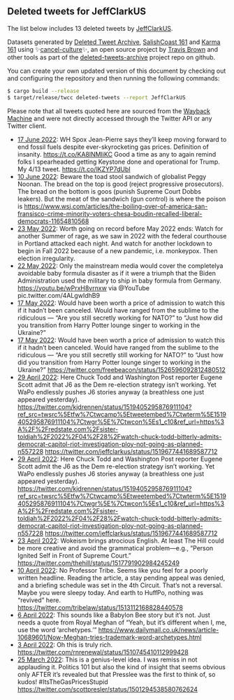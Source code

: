 ## Deleted tweets for JeffClarkUS

The list below includes 13 deleted tweets by
[JeffClarkUS](https://twitter.com/JeffClarkUS).



Datasets generated by [Deleted Tweet Archive](https://twitter.com/deletedtweet161), 
[SalishCoast 161](https://twitter.com/SalishCoastA) and [Karma 161](https://twitter.com/KarmaOneSixOne) 
using ✨[cancel-culture](https://github.com/travisbrown/cancel-culture)✨, an open source project by 
[Travis Brown](https://twitter.com/travisbrown) and other tools as part of the 
[deleted-tweets-archive](https://github.com/salcoast/deleted-tweets-archive/) project repo on github.

You can create your own updated version of this document by checking out and configuring the
repository and then running the following commands:

```bash
$ cargo build --release
$ target/release/twcc deleted-tweets --report JeffClarkUS
```

Please note that all tweets quoted here are sourced from the
[Wayback Machine](https://web.archive.org) and were not directly accessed through the Twitter API or
any Twitter client.

* [17 June 2022](https://web.archive.org/web/20220617110019/https://twitter.com/JeffClarkUS/status/1537751992273096710): WH Spox Jean-Pierre says they’ll keep moving forward to end fossil fuels despite ever-skyrocketing gas prices. Definition of insanity. https://t.co/KA8lNMIiKC  Good a time as any to again remind folks I spearheaded getting Keystone done and operational for Trump. My 4/13 tweet. https://t.co/lKZYP7dUbI
* [10 June 2022](https://web.archive.org/web/20220610214820/https://twitter.com/JeffClarkUS/status/1535378139899125760): Beware the toad stool sandwich of globalist Peggy Noonan. The bread on the top is good (reject progressive prosecutors). The bread on the bottom is goos (punish Supreme Court Dobbs leakers). But the meat of the sandwich (gun control) is where the poison is https://www.wsj.com/articles/the-boiling-over-of-america-san-fransisco-crime-minority-voters-chesa-boudin-recalled-liberal-democrats-11654810568
* [23 May 2022](https://web.archive.org/web/20220523001814/https://twitter.com/JeffClarkUS/status/1528530600394735617): Worth going on record before May 2022 ends: Watch for another Summer of rage, as we saw in 2022 with the federal courthouse in Portland attacked each night. And watch for another lockdown to begin in Fall 2022 because of a new pandemic, i.e. monkeypox. Then election irregularity.
* [22 May 2022](https://web.archive.org/web/20220522135803/https://twitter.com/JeffClarkUS/status/1528374559535206401): Only the mainstream media would cover the completelya avoidable baby formula disaster as if it were a triumph that the Biden Administration used the military to ship in baby formula from Germany.  https://youtu.be/wPrxH8vrnxw  via  @YouTube  pic.twitter.com/4ALgwIdhB9
* [17 May 2022](https://web.archive.org/web/20220517183420/https://twitter.com/JeffClarkUS/status/1526631994980974594): Would have been worth a price of admission to watch this if it hadn’t been canceled. Would have ranged from the sublime to the ridiculous — “Are you still secretly working for NATO?” to “Just how did you transition from Harry Potter lounge singer to working in the Ukraine?”
* [17 May 2022](https://web.archive.org/web/20220517183025/https://twitter.com/JeffClarkUS/status/1526631102185619461): Would have been worth a price of admission to watch this if it hadn’t been canceled. Would have ranged from the sublime to the ridiculous — “Are you still secretly still working for NATO?” to “Just how did you transition from Harry Potter lounge singer to working in the Ukraine?” https://twitter.com/freebeacon/status/1526596092812480512
* [29 April 2022](https://web.archive.org/web/20220429102233/https://twitter.com/JeffClarkUS/status/1519985321928179712): Here Chuck Todd and Washington Post reporter Eugene Scott admit that J6 as the Dem re-election strategy isn’t working.  Yet WaPo endlessly pushes J6 stories anyway (a breathless one just appeared yesterday).   https://twitter.com/kjdrennen/status/1519405295876911104?ref_src=twsrc%5Etfw%7Ctwcamp%5Etweetembed%7Ctwterm%5E1519405295876911104%7Ctwgr%5E%7Ctwcon%5Es1_c10&ref_url=https%3A%2F%2Fredstate.com%2Fsister-toldjah%2F2022%2F04%2F28%2Fwatch-chuck-todd-bitterly-admits-democrat-capitol-riot-investigation-ploy-not-going-as-planned-n557228  https://twitter.com/jeffclarkus/status/1519677441689587712
* [29 April 2022](https://web.archive.org/web/20220429102052/https://twitter.com/JeffClarkUS/status/1519984896760025089): Here Chuck Todd and Washington Post reporter Eugene Scott admit the J6 as the Dem re-election strategy isn’t working.  Yet WaPo endlessly pushes J6 stories anyway (a breathless one just appeared yesterday).   https://twitter.com/kjdrennen/status/1519405295876911104?ref_src=twsrc%5Etfw%7Ctwcamp%5Etweetembed%7Ctwterm%5E1519405295876911104%7Ctwgr%5E%7Ctwcon%5Es1_c10&ref_url=https%3A%2F%2Fredstate.com%2Fsister-toldjah%2F2022%2F04%2F28%2Fwatch-chuck-todd-bitterly-admits-democrat-capitol-riot-investigation-ploy-not-going-as-planned-n557228  https://twitter.com/jeffclarkus/status/1519677441689587712
* [23 April 2022](https://web.archive.org/web/20220423095248/https://twitter.com/JeffClarkUS/status/1517803450595262464): Wokeism brings atrocious English.  At least The Hill could be more creative and avoid the grammatical problem—e.g., “Person Ignited Self in Front of Supreme Court.” https://twitter.com/thehill/status/1517791902984245249
* [10 April 2022](https://web.archive.org/web/20220410123501/https://twitter.com/JeffClarkUS/status/1513133135646629890): No Professor Tribe. Seems like you feel for a poorly written headline.  Reading the article, a stay pending appeal was denied, and a briefing schedule was set in the 4th Circuit.  That’s not a reversal. Maybe you were sleepy today. And earth to HuffPo, nothing was “revived” here. https://twitter.com/tribelaw/status/1513112168828440578
* [ 6 April 2022](https://web.archive.org/web/20220406101932/https://twitter.com/JeffClarkUS/status/1511648737348702212): This sounds like a Babylon Bee story but it’s not.  Just needs a quote from Royal Meghan of “Yeah, but it’s different when I, me, use the word ‘archetypes.’” https://www.dailymail.co.uk/news/article-10689601/Now-Meghan-tries-trademark-word-archetypes.html
* [ 3 April 2022](https://web.archive.org/web/20220403223502/https://twitter.com/JeffClarkUS/status/1510747369889009664): Oh this is truly rich.  https://twitter.com/rnrenewal/status/1510745410112999428
* [25 March 2022](https://web.archive.org/web/20220325020729/https://twitter.com/JeffClarkUS/status/1507177218736283650): This is a genius-level idea.  I was remiss in not applauding it.  Politics 101 but also the kind of insight that seems obvious only AFTER it’s revealed but that Presslee was the first to think of, so kudos!   #ItsTheGasPricesStupid  https://twitter.com/scottpresler/status/1501294538580762624
